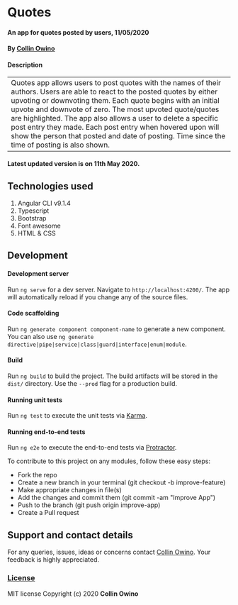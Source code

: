 # Quotes
#### An app for quotes posted by users, 11/05/2020
#### By [Collin Owino](https://github.com/Collin9726)
#### Description

<table>
<tr>
<td>
Quotes app allows users to post quotes with the names of their authors. Users are able to react to the 
posted quotes by either upvoting or downvoting them. Each quote begins with an initial upvote and downvote of zero. The most upvoted quote/quotes are highlighted. The app also allows a user to delete a specific post entry they made. Each post entry when hovered upon will show the person that posted and date of posting. Time since the time of posting is also shown. 
</td>
</tr>
</table> 

#### Latest updated version is on 11th May 2020.

## Technologies used

1. Angular CLI v9.1.4
2. Typescript
3. Bootstrap
4. Font awesome
5. HTML & CSS

## Development

#### Development server

Run `ng serve` for a dev server. Navigate to `http://localhost:4200/`. The app will automatically reload if you change any of the source files.

#### Code scaffolding

Run `ng generate component component-name` to generate a new component. You can also use `ng generate directive|pipe|service|class|guard|interface|enum|module`.

#### Build

Run `ng build` to build the project. The build artifacts will be stored in the `dist/` directory. Use the `--prod` flag for a production build.

#### Running unit tests

Run `ng test` to execute the unit tests via [Karma](https://karma-runner.github.io).

#### Running end-to-end tests

Run `ng e2e` to execute the end-to-end tests via [Protractor](http://www.protractortest.org/).

To contribute to this project on any modules, follow these easy steps:

- Fork the repo
- Create a new branch in your terminal (git checkout -b improve-feature)
- Make appropriate changes in file(s)
- Add the changes and commit them (git commit -am "Improve App")
- Push to the branch (git push origin improve-app)
- Create a Pull request

## Support and contact details
For any queries, issues, ideas or concerns contact [Collin Owino](owino.collin@gmail.com). Your feedback is highly appreciated. 
### [License](LICENSE)
MIT license
Copyright (c) 2020 **Collin Owino**
